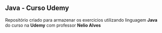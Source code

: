 ## Java - Curso Udemy

Repositório criado para armazenar os exercicios utilizando linguagem __Java__ 
do curso na __Udemy__ com professor __Nelio Alves__

